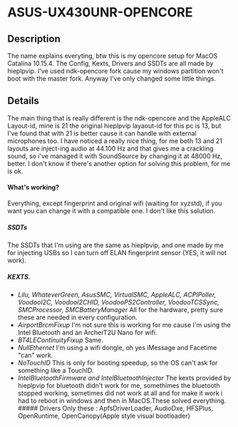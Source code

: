 # ASUS-UX430UNR-OPENCORE

## Description 
The name explains everyting, btw this is my opencore setup for MacOS Catalina 10.15.4.
The Config, Kexts, Drivers and SSDTs are all made by hieplpvip.
I've used ndk-opencore fork cause my windows partition won't boot with the master fork. 
Anyway I've only changed some little things. 

## Details
The main thing that is really different is the ndk-opencore and the AppleALC Layout-id, mine is 21 the original hieplpvip
layaout-id for this pc is 13, but I've found that with 21 is better cause it can handle with external microphones too.
I have noticed a really nice thing, for me both 13 and 21 layouts are inject-ing audio at 44.100 Hz and that gives me a crackling sound, so i've managed it with SoundSource by changing it at 48000 Hz, better. I don't know if there's another option for solving this problem, for me is ok.

#### What's working? 
Everything, except fingerprint and original wifi (waiting for xyzstd), if you want you can change it with a compatible one. I don't like this solution.

##### SSDTs
The SSDTs that I'm using are the same as hieplpvip, and one made by me for injecting USBs so I can turn off ELAN fingerprint sensor (YES, it will not work).
##### KEXTS.
+ *Lilu, WhateverGreen, AsusSMC, VirtualSMC, AppleALC, ACPIPoller, VoodooI2C, VoodooI2CHID, VoodooPS2Controller,
VoodooTCSSync, SMCProcessor, SMCBatteryManager*
All for the hardware, pretty sure these are needed in every configuration.
+ *AirportBrcmFixup* 
I'm not sure this is working for me cause I'm using the Intel Bluetooth and an ArcherT2U Nano for wifi.
+ *BT4LEContinuityFixup*
Same.
+ *NullEthernet* 
I'm using a wifi dongle, oh yes iMessage and Facetime "can" work.
+ *NoTouchID*
This is only for booting speedup, so the OS can't ask for something like a TouchID.
+ *IntelBluetoothFirmware and IntelBluetoothInjector*
The kexts provided by hieplpvip for bluetooth didn't work for me, somethimes the bluetooth stopped working, sometimes did
not work at all and for make it work i had to reboot in windows and then in MacOS.These solved everything.
##### Drivers
Only these : ApfsDriverLoader, AudioDxe, HFSPlus, OpenRuntime, OpenCanopy(Apple style visual bootloader)


